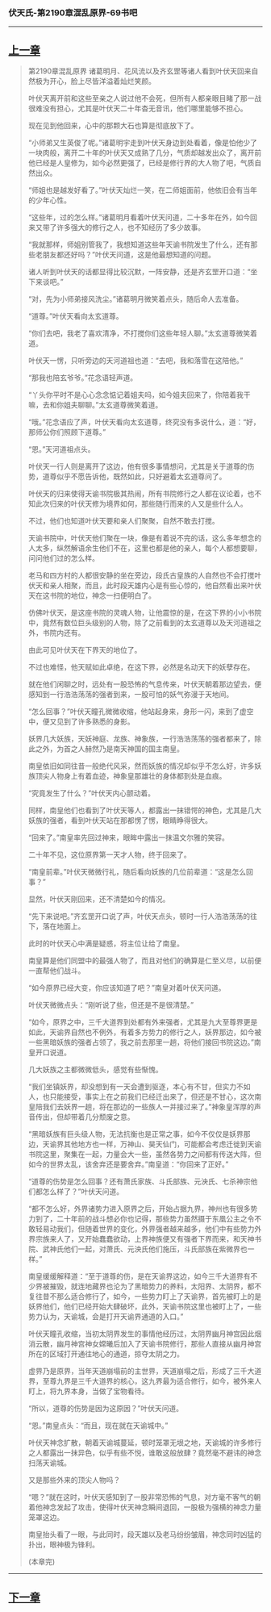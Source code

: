 ### 伏天氏-第2190章混乱原界-69书吧

--------
[上一章](./e04469961470c56d847bb17338bc1df2.md)
--------


>
>
>
>第2190章混乱原界
>诸葛明月、花风流以及齐玄罡等诸人看到叶伏天回来自然极为开心，脸上尽皆洋溢着灿烂笑颜。
>
>叶伏天离开前和这些至亲之人说过他不会死，但所有人都亲眼目睹了那一战很难没有担心，尤其是叶伏天二十年杳无音讯，他们哪里能够不担心。
>
>现在见到他回来，心中的那颗大石也算是彻底放下了。
>
>“小师弟又生英俊了呢。”诸葛明宇走到叶伏天身边到处看着，像是怕他少了一块肉般，离开二十年的叶伏天又成熟了几分，气质却越发出众了，离开前他已经是人皇修为，如今必然更强了，已经是修行界的大人物了吧，气质自然出众。
>
>“师姐也是越发好看了。”叶伏天灿烂一笑，在二师姐面前，他依旧会有当年的少年心性。
>
>“这些年，过的怎么样。”诸葛明月看着叶伏天问道，二十多年在外，如今回来又带了许多强大的修行之人，也不知经历了多少故事。
>
>“我就那样，师姐别管我了，我想知道这些年天谕书院发生了什么，还有那些老朋友都还好吗？”叶伏天问道，这是他最想知道的问题。
>
>诸人听到叶伏天的话都显得比较沉默，一阵安静，还是齐玄罡开口道：“坐下来谈吧。”
>
>“对，先为小师弟接风洗尘。”诸葛明月微笑着点头，随后命人去准备。
>
>“道尊。”叶伏天看向太玄道尊。
>
>“你们去吧，我老了喜欢清净，不打搅你们这些年轻人聊。”太玄道尊微笑着道。
>
>叶伏天一愣，只听旁边的天河道祖也道：“去吧，我和落雪在这陪他。”
>
>“那我也陪玄爷爷。”花念语轻声道。
>
>“丫头你平时不是心心念念惦记着姐夫吗，如今姐夫回来了，你陪着我干嘛，去和你姐夫聊聊。”太玄道尊微笑着道。
>
>“哦。”花念语应了声，叶伏天看向太玄道尊，终究没有多说什么，道：“好，那师公你们照顾下道尊。”
>
>“恩。”天河道祖点头。
>
>叶伏天一行人则是离开了这边，他有很多事情想问，尤其是关于道尊的伤势，道尊似乎不愿告诉他，既然如此，只好避着太玄道尊问了。
>
>叶伏天的归来使得天谕书院极其热闹，所有书院修行之人都在议论着，也不知此次归来的叶伏天修为境界如何，那些随行而来的人又是些什么人。
>
>不过，他们也知道叶伏天要和亲人们聚聚，自然不敢去打搅。
>
>天谕书院中，叶伏天他们聚在一块，像是有着说不完的话，这么多年想念的人太多，纵然解语余生他们不在，这里也都是他的亲人，每个人都想要聊，问问他们过的怎么样。
>
>老马和四方村的人都很安静的坐在旁边，段氏古皇族的人自然也不会打搅叶伏天和亲人相聚，而且，此时段天雄内心是有些心惊的，他自然看出来叶伏天在这书院的地位，神念一扫便明白了。
>
>仿佛叶伏天，是这座书院的灵魂人物，让他震惊的是，在这下界的小小书院中，竟然有数位巨头级别的人物，除了之前看到的太玄道尊以及天河道祖之外，书院内还有。
>
>由此可见叶伏天在下界天的地位了。
>
>不过也难怪，他天赋如此卓绝，在这下界，必然是名动天下的妖孽存在。
>
>就在他们闲聊之时，远处有一股恐怖的气息传来，叶伏天朝着那边望去，便感知到一行浩浩荡荡的强者到来，一股可怕的妖气弥漫于天地间。
>
>“怎么回事？”叶伏天瞳孔微微收缩，他站起身来，身形一闪，来到了虚空中，便又见到了许多熟悉的身影。
>
>妖界几大妖族，天妖神庭、龙族、神象族，一行浩浩荡荡的强者都来了，除此之外，为首之人赫然乃是南天神国的国主南皇。
>
>南皇依旧如同往昔一般绝代风采，然而妖族的情况却似乎不怎么好，许多妖族顶尖人物身上有着血迹，神象皇那雄壮的身体都到处是血痕。
>
>“究竟发生了什么？”叶伏天内心颤动着。
>
>同样，南皇他们也看到了叶伏天等人，都露出一抹错愕的神色，尤其是几大妖族的强者，看到叶伏天站在那都愣了愣，眼睛睁得很大。
>
>“回来了。”南皇率先回过神来，眼眸中露出一抹温文尔雅的笑容。
>
>二十年不见，这位原界第一天才人物，终于回来了。
>
>“南皇前辈。”叶伏天微微行礼，随后看向妖族的几位前辈道：“这是怎么回事？”
>
>显然，叶伏天刚回来，还不清楚如今的情况。
>
>“先下来说吧。”齐玄罡开口说了声，叶伏天点头，顿时一行人浩浩荡荡的往下，落在地面上。
>
>此时的叶伏天心中满是疑惑，将主位让给了南皇。
>
>南皇算是他们同盟中的最强人物了，而且对他们的确算是仁至义尽，以前便一直帮他们战斗。
>
>“如今原界已经大变，你应该知道了吧？”南皇对着叶伏天问道。
>
>叶伏天微微点头：“刚听说了些，但还是不是很清楚。”
>
>“如今，原界之中，三千大道界到处都有外来强者，尤其是九大至尊界更是如此，天谕界自然也不例外，有着多方势力的修行之人，妖界那边，如今被一些黑暗妖族的强者占领了，我之前去那里一趟，将他们接回书院这边。”南皇开口说道。
>
>几大妖族之主都微微低头，感觉有些惭愧。
>
>“我们坐镇妖界，却没想到有一天会遭到驱逐，本心有不甘，但实力不如人，也只能接受，事实上在之前我们已经迁出来了，但还是不甘心，这次南皇陪我们去妖界一趟，将在那边的一些族人一并接过来了。”神象皇浑厚的声音传出，但却带着几分颓废之意。
>
>“黑暗妖族有巨头级人物，无法抗衡也是正常之事，如今不仅仅是妖界那边，天谕界其他地方也一样，万神山、昊天仙门，可能都会考虑迁徙到天谕书院这里，聚集在一起，力量会大一些，虽然各势力之间都有传送大阵，但如今的世界太乱，该舍弃还是要舍弃。”南皇道：“你回来了正好。”
>
>“道尊的伤势是怎么回事？还有萧氏家族、斗氏部族、元泱氏、七杀神宗他们都怎么样了？”叶伏天问道。
>
>“都不怎么好，外界诸势力进入原界之后，开始占据九界，神州也有很多势力到了，二十年前的战斗想必你也记得，那些势力虽然摄于东凰公主之令不敢轻易动我们，但随着世界的变化，外界强者越来越多，他们中有些势力外界宗族来人了，又开始蠢蠢欲动，上界神族便又有强者下界而来，和天神书院、武神氏他们一起，对萧氏、元泱氏他们施压，斗氏部族在紫微界也一样。”
>
>南皇缓缓解释道：“至于道尊的伤，是在天谕界这边，如今三千大道界有不少界被摧毁，就连地藏界也沦为了黑暗势力的养料，太阳界、太阴界，都不复往昔不那么适合修行了，如今，一些势力盯上了天谕界，首先被盯上的是妖界他们，他们已经开始大肆破坏，此外，天谕书院这里也被盯上了，一些势力认为，天谕城，会是打开天谕界通道的入口。”
>
>叶伏天瞳孔收缩，当初太阴界发生的事情他经历过，太阴界幽月神宫因此烟消云散，幽月神宫神女嫦曦后加入了天谕书院修行，那些人直接从幽月神宫所在的区域打开通往地心的通道，掠夺太阴之力。
>
>虚界乃是原界，当年天道崩塌前的主世界，天道崩塌之后，形成了三千大道界，至尊九界是三千大道界的核心，这九界最为适合修行，如今，被外来人盯上，将九界本身，当做了宝物看待。
>
>“所以，道尊的伤势是因为这原因？”叶伏天问道。
>
>“恩。”南皇点头：“而且，现在就在天谕城中。”
>
>叶伏天神念扩散，朝着天谕城蔓延，顿时笼罩无垠之地，天谕城的许多修行之人都露出一抹异色，似乎有些不悦，谁敢这般放肆？竟然毫不避讳的神念扫荡天谕城。
>
>又是那些外来的顶尖人物吗？
>
>“嗯？”就在这时，叶伏天感知到了一股非常恐怖的气息，对方毫不客气的朝着他神念发起了攻击，使得叶伏天神念瞬间退回，一股极为强横的神念力量笼罩这边。
>
>南皇抬头看了一眼，与此同时，段天雄以及老马纷纷皱眉，神念同时凶猛的扑出，眼神极为锋利。
>
>(本章完)
>
>

--------
[下一章](./081e6432362b0bb3fc589b8c6ea4873b.md)
--------
